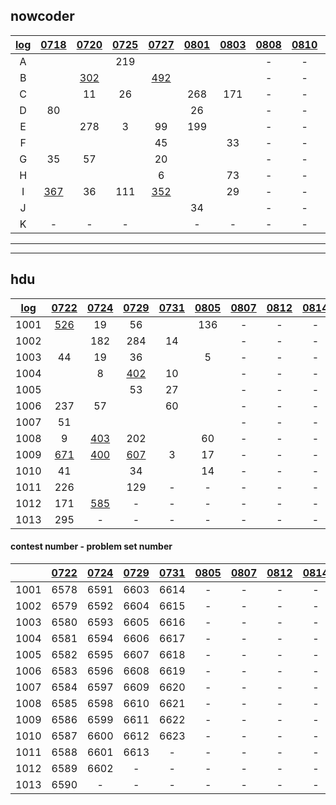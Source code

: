 ## nowcoder

| [log](https://docs.qq.com/sheet/DWW9aU2VObHV2a2ph?preview_token=&tab=BB08J2&coord=A1A0A0) | [0718](https://ac.nowcoder.com/acm/contest/881#countdown) | [0720](https://ac.nowcoder.com/acm/contest/882#countdown) | [0725](https://ac.nowcoder.com/acm/contest/883#countdown) | [0727](https://ac.nowcoder.com/acm/contest/884#countdown) |[0801](https://ac.nowcoder.com/acm/contest/885#countdown)|[0803](https://ac.nowcoder.com/acm/contest/886#countdown)| [0808](https://ac.nowcoder.com/acm/contest/887#countdown) | [0810](https://ac.nowcoder.com/acm/contest/888#countdown) | [0815](https://ac.nowcoder.com/acm/contest/889#countdown) | [0817](https://ac.nowcoder.com/acm/contest/890#countdown) |
| :--: | :--: | :--: | :--: | :--: | :--: | :--: | :--: | :--: | :--: | :--: |
|  A   |      |      | 219 |      |      |      | - | - | - | - |
|  B   |      | [302](https://ac.nowcoder.com/acm/contest/882/B) |      | [492](https://ac.nowcoder.com/acm/contest/884/B) |      |      | - | - | - | - |
|  C   |      |  11  |  26  |      | 268 |  171  | - | - | - | - |
|  D   |  80  |      |  |  |  26  |      | - | - | - | - |
|  E   |      | 278 |  3   |  99  | 199 |  | - | - | - | - |
|  F   |      |      |      |  45  |      |  33  | - | - | - | - |
|  G   |  35  |  57  |  |  20  |      |  | - | - | - | - |
|  H   |      |      |      |  6   |  |  73  | - | - | - | - |
|  I   | [367](https://ac.nowcoder.com/acm/contest/881/I) |  36  | 111 | [352](https://ac.nowcoder.com/acm/contest/884/I) |      |  29  | - | - | - | - |
|  J   |      |      |      |      |  34  |      | - | - | - | - |
|  K   |  -   |  -   |  -   |      |  -   |  -   | - | - | - | - |

---

---

## hdu

| [log](https://docs.qq.com/sheet/DWW9aU2VObHV2a2ph?preview_token=&tab=BB08J2&coord=A1A0A0) | [0722](http://acm.hdu.edu.cn/search.php?field=problem&key=2019+Multi-University+Training+Contest+1&source=1&searchmode=source) | [0724](http://acm.hdu.edu.cn/search.php?field=problem&key=2019+Multi-University+Training+Contest+2&source=1&searchmode=source) | [0729](http://acm.hdu.edu.cn/search.php?field=problem&key=2019+Multi-University+Training+Contest+3&source=1&searchmode=source) | [0731](http://acm.hdu.edu.cn/search.php?field=problem&key=2019+Multi-University+Training+Contest+4&source=1&searchmode=source) | [0805](http://acm.hdu.edu.cn/search.php?field=problem&key=2019+Multi-University+Training+Contest+5&source=1&searchmode=source) | [0807](http://acm.hdu.edu.cn/search.php?field=problem&key=2019+Multi-University+Training+Contest+6&source=1&searchmode=source) | [0812](http://acm.hdu.edu.cn/search.php?field=problem&key=2019+Multi-University+Training+Contest+7&source=1&searchmode=source) | [0814](http://acm.hdu.edu.cn/search.php?field=problem&key=2019+Multi-University+Training+Contest+8&source=1&searchmode=source) | [0819](http://acm.hdu.edu.cn/search.php?field=problem&key=2019+Multi-University+Training+Contest+9&source=1&searchmode=source) | [0821](http://acm.hdu.edu.cn/search.php?field=problem&key=2019+Multi-University+Training+Contest+10&source=1&searchmode=source) |
| :----------------------------------------------------------: | :----------------------------------------------------------: | :----------------------------------------------------------: | :----------------------------------------------------------: | :----------------------------------------------------------: | :----------------------------------------------------------: | :----------------------------------------------------------: | :----------------------------------------------------------: | :----------------------------------------------------------: | :----------------------------------------------------------: | :----------------------------------------------------------: |
|                             1001                             |    [526](http://acm.hdu.edu.cn/showproblem.php?pid=6578)     |                              19                              |                              56                              |                                                              |                             136                              |                              -                               |                              -                               |                              -                               |                              -                               |                              -                               |
|                             1002                             |                                                              |                             182                              |                             284                              |                              14                              |                                                              |                              -                               |                              -                               |                              -                               |                              -                               |                              -                               |
|                             1003                             |                              44                              |                              19                              |                              36                              |                                                              |                              5                               |                              -                               |                              -                               |                              -                               |                              -                               |                              -                               |
|                             1004                             |                                                              |                              8                               |    [402](http://acm.hdu.edu.cn/showproblem.php?pid=6606)     |                              10                              |                                                              |                              -                               |                              -                               |                              -                               |                              -                               |                              -                               |
|                             1005                             |                                                              |                                                              |                              53                              |                              27                              |                                                              |                              -                               |                              -                               |                              -                               |                              -                               |                              -                               |
|                             1006                             |                             237                              |                              57                              |                                                              |                              60                              |                                                              |                              -                               |                              -                               |                              -                               |                              -                               |                              -                               |
|                             1007                             |                              51                              |                                                              |                                                              |                                                              |                                                              |                              -                               |                              -                               |                              -                               |                              -                               |                              -                               |
|                             1008                             |                              9                               |    [403](http://acm.hdu.edu.cn/showproblem.php?pid=6598)     |                             202                              |                                                              |                              60                              |                              -                               |                              -                               |                              -                               |                              -                               |                              -                               |
|                             1009                             |    [671](http://acm.hdu.edu.cn/showproblem.php?pid=6586)     |    [400](http://acm.hdu.edu.cn/showproblem.php?pid=6599)     |    [607](http://acm.hdu.edu.cn/showproblem.php?pid=6611)     |                              3                               |                              17                              |                              -                               |                              -                               |                              -                               |                              -                               |                              -                               |
|                             1010                             |                              41                              |                                                              |                              34                              |                                                              |                              14                              |                              -                               |                              -                               |                              -                               |                              -                               |                              -                               |
|                             1011                             |                             226                              |                                                              |                             129                              |                              -                               |                              -                               |                              -                               |                              -                               |                              -                               |                              -                               |                              -                               |
|                             1012                             |                             171                              |    [585](http://acm.hdu.edu.cn/showproblem.php?pid=6602)     |                              -                               |                              -                               |                              -                               |                              -                               |                              -                               |                              -                               |                              -                               |                              -                               |
|                             1013                             |                             295                              |                              -                               |                              -                               |                              -                               |                              -                               |                              -                               |                              -                               |                              -                               |                              -                               |                              -                               |

#### contest number - problem set number

|  | [0722](http://acm.hdu.edu.cn/search.php?field=problem&key=2019+Multi-University+Training+Contest+1&source=1&searchmode=source) | [0724](http://acm.hdu.edu.cn/search.php?field=problem&key=2019+Multi-University+Training+Contest+2&source=1&searchmode=source) | [0729](http://acm.hdu.edu.cn/search.php?field=problem&key=2019+Multi-University+Training+Contest+3&source=1&searchmode=source) | [0731](http://acm.hdu.edu.cn/search.php?field=problem&key=2019+Multi-University+Training+Contest+4&source=1&searchmode=source) | [0805](http://acm.hdu.edu.cn/search.php?field=problem&key=2019+Multi-University+Training+Contest+5&source=1&searchmode=source) | [0807](http://acm.hdu.edu.cn/search.php?field=problem&key=2019+Multi-University+Training+Contest+6&source=1&searchmode=source) | [0812](http://acm.hdu.edu.cn/search.php?field=problem&key=2019+Multi-University+Training+Contest+7&source=1&searchmode=source) | [0814](http://acm.hdu.edu.cn/search.php?field=problem&key=2019+Multi-University+Training+Contest+8&source=1&searchmode=source) | [0819](http://acm.hdu.edu.cn/search.php?field=problem&key=2019+Multi-University+Training+Contest+9&source=1&searchmode=source) | [0821](http://acm.hdu.edu.cn/search.php?field=problem&key=2019+Multi-University+Training+Contest+10&source=1&searchmode=source) |
| :--: | :-----: | :-----: | :-----: | :-----: | :--: | :--: | :--: | :--: | :--: | :--: |
| 1001 | 6578 | 6591 | 6603 | 6614 | - | - | - | - | - | - |
| 1002 | 6579 | 6592 | 6604 | 6615 | - | - | - | - | - | - |
| 1003 | 6580 | 6593 | 6605 | 6616 | - | - | - | - | - | - |
| 1004 | 6581 | 6594 | 6606 | 6617 | - | - | - | - | - | - |
| 1005 | 6582 | 6595 | 6607 | 6618 | - | - | - | - | - | - |
| 1006 | 6583 | 6596 | 6608 | 6619 | - | - | - | - | - | - |
| 1007 | 6584 | 6597 | 6609 | 6620 | - | - | - | - | - | - |
| 1008 | 6585 | 6598 | 6610 | 6621 | - | - | - | - | - | - |
| 1009 | 6586 | 6599 | 6611 | 6622 | - | - | - | - | - | - |
| 1010 | 6587 | 6600 | 6612 | 6623 | - | - | - | - | - | - |
| 1011 | 6588 | 6601 | 6613 |    -    | - | - | - | - | - | - |
| 1012 | 6589 | 6602 |    -    |    -    | - | - | - | - | - | - |
| 1013 | 6590 |    -    |    -    |    -    | - | - | - | - | - | - |
